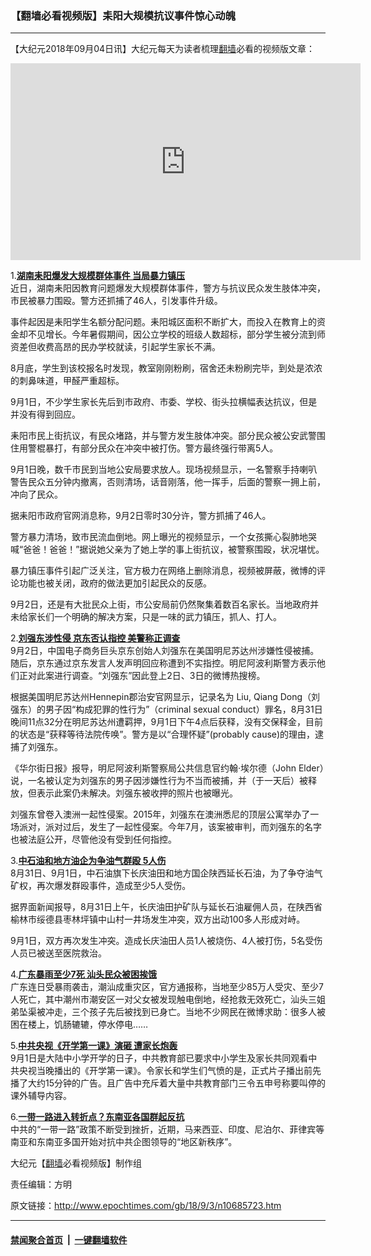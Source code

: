 ### 【翻墙必看视频版】耒阳大规模抗议事件惊心动魄
------------------------

<p>【大纪元2018年09月04日讯】大纪元每天为读者梳理<a href="http://www.epochtimes.com/gb/tag/%E7%BF%BB%E5%A2%99.html">翻墙</a>必看的视频版文章：</p>
<p><iframe src="https://www.youtube.com/embed/dBCsYPMYUYM?rel=0" width="560" height="315" frameborder="0" allowfullscreen="allowfullscreen"></iframe></p>
<p>1.<b><a href="http://www.epochtimes.com/gb/18/9/2/n10684804.htm" target="_blank" rel="noopener noreferrer">湖南耒阳爆发大规模群体事件 当局暴力镇压</a></b><br />
近日，湖南耒阳因教育问题爆发大规模群体事件，警方与抗议民众发生肢体冲突，市民被暴力围殴。警方还抓捕了46人，引发事件升级。</p>
<p>事件起因是耒阳学生名额分配问题。耒阳城区面积不断扩大，而投入在教育上的资金却不见增长。今年暑假期间，因公立学校的班级人数超标，部分学生被分流到师资差但收费高昂的民办学校就读，引起学生家长不满。</p>
<p>8月底，学生到该校报名时发现，教室刚刚粉刷，宿舍还未粉刷完毕，到处是浓浓的刺鼻味道，甲醛严重超标。</p>
<p>9月1日，不少学生家长先后到市政府、市委、学校、街头拉横幅表达抗议，但是并没有得到回应。</p>
<p>耒阳市民上街抗议，有民众堵路，并与警方发生肢体冲突。部分民众被公安武警围住用警棍暴打，有部分民众在冲突中被打伤。警方最终强行带离5人。</p>
<p>9月1日晚，数千市民到当地公安局要求放人。现场视频显示，一名警察手持喇叭警告民众五分钟内撤离，否则清场，话音刚落，他一挥手，后面的警察一拥上前，冲向了民众。</p>
<p>据耒阳市政府官网消息称，9月2日零时30分许，警方抓捕了46人。</p>
<p>警方暴力清场，致市民流血倒地。网上曝光的视频显示，一个女孩撕心裂肺地哭喊“爸爸！爸爸！”据说她父亲为了她上学的事上街抗议，被警察围殴，状况堪忧。</p>
<p>暴力镇压事件引起广泛关注，官方极力在网络上删除消息，视频被屏蔽，微博的评论功能也被关闭，政府的做法更加引起民众的反感。</p>
<p>9月2日，还是有大批民众上街，市公安局前仍然聚集着数百名家长。当地政府并未给家长们一个明确的解决方案，只是一味的武力镇压，抓人、打人。</p>
<p>2.<b><a href="http://www.epochtimes.com/gb/18/9/2/n10684729.htm" target="_blank" rel="noopener noreferrer">刘强东涉性侵 京东否认指控 美警称正调查</a></b><br />
9月2日，中国电子商务巨头京东创始人刘强东在美国明尼苏达州涉嫌性侵被捕。随后，京东通过京东发言人发声明回应称遭到不实指控。明尼阿波利斯警方表示他们正对此案进行调查。“刘强东”因此登上2日、3日的微博热搜榜。</p>
<p>根据美国明尼苏达州Hennepin郡治安官网显示，记录名为 Liu, Qiang Dong（刘强东）的男子因“构成犯罪的性行为”（criminal sexual conduct）罪名，8月31日晚间11点32分在明尼苏达州遭羁押，9月1日下午4点后获释，没有交保释金，目前的状态是“获释等待法院传唤”。警方是以“合理怀疑”(probably cause)的理由，逮捕了刘强东。</p>
<p>《华尔街日报》报导，明尼阿波利斯警察局公共信息官约翰·埃尔德（John Elder）说，一名被认定为刘强东的男子因涉嫌性行为不当而被捕，并（于一天后）被释放，但表示此案仍未解决。刘强东被收押的照片也被曝光。</p>
<p>刘强东曾卷入澳洲一起性侵案。2015年，刘强东在澳洲悉尼的顶层公寓举办了一场派对，派对过后，发生了一起性侵案。今年7月，该案被审判，而刘强东的名字也被法庭公开，尽管他没有受到任何指控。</p>
<p>3.<b><a href="http://www.epochtimes.com/gb/18/9/2/n10685037.htm" target="_blank" rel="noopener noreferrer">中石油和地方油企为争油气群殴 5人伤</a></b><br />
8月31日、9月1日，中石油旗下长庆油田和地方国企陕西延长石油，为了争夺油气矿权，再次爆发群殴事件，造成至少5人受伤。</p>
<p>据界面新闻报导，8月31日上午，长庆油田护矿队与延长石油雇佣人员，在陕西省榆林市绥德县枣林坪镇中山村一井场发生冲突，双方出动100多人形成对峙。</p>
<p>9月1日，双方再次发生冲突。造成长庆油田人员1人被烧伤、4人被打伤，5名受伤人员已被送至医院救治。</p>
<p>4.<b><a href="http://www.epochtimes.com/gb/18/9/2/n10685406.htm" target="_blank" rel="noopener noreferrer">广东暴雨至少7死 汕头民众被困挨饿</a></b><br />
广东连日受暴雨袭击，潮汕成重灾区，官方通报称，当地至少85万人受灾、至少7人死亡，其中潮州市潮安区一对父女被发现触电倒地，经抢救无效死亡，汕头三姐弟坠渠被冲走，三个孩子先后被找到已身亡。当地不少网民在微博求助：很多人被困在楼上，饥肠辘辘，停水停电……</p>
<p>5.<b><a href="http://www.epochtimes.com/gb/18/9/2/n10685062.htm" target="_blank" rel="noopener noreferrer">中共央视《开学第一课》演砸 遭家长炮轰</a></b><br />
9月1日是大陆中小学开学的日子，中共教育部已要求中小学生及家长共同观看中共央视当晚播出的《开学第一课》。令家长和学生们气愤的是，正式片子播出前先播了大约15分钟的广告。且广告中充斥着大量中共教育部门三令五申号称要叫停的课外辅导内容。</p>
<p>6.<b><a href="http://www.epochtimes.com/gb/18/9/2/n10684758.htm" target="_blank" rel="noopener noreferrer">一带一路进入转折点？东南亚各国群起反抗</a></b><br />
中共的“一带一路”政策不断受到挫折，近期，马来西亚、印度、尼泊尔、菲律宾等南亚和东南亚多国开始对抗中共企图领导的“地区新秩序”。</p>
<p>大纪元【<a href="http://www.epochtimes.com/gb/tag/%E7%BF%BB%E5%A2%99.html">翻墙</a>必看视频版】制作组</p>
<p>责任编辑：方明</p>

原文链接：http://www.epochtimes.com/gb/18/9/3/n10685723.htm


------------------------
#### [禁闻聚合首页](https://github.com/gfw-breaker/banned-news/blob/master/README.md) &nbsp;|&nbsp;  [一键翻墙软件](https://github.com/gfw-breaker/nogfw/blob/master/README.md)